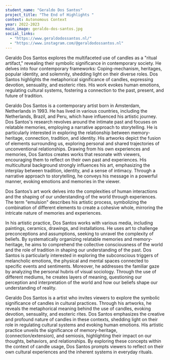 ```yaml
---
student_name: "Geraldo Dos Santos"
project_title: "The End of Highlights "
context: Autonomous Context
year: 2022-2023
main_image: geraldo-dos-santos.jpg
social_links:
  - "https://www.geraldodossantos.nl/"
  - "https://www.instagram.com/@geraldodossantos.nl"
---
```

Geraldo Dos Santos explores the multifaceted use of candles as a "ritual artifact," revealing their symbolic significance in contemporary society. He delves into four contemporary frameworks: Coping-mechanism, heritages, popular identity, and solemnity, shedding light on their diverse roles. Dos Santos highlights the metaphorical significance of candles, expressing devotion, sensuality, and esoteric rites. His work evokes human emotions, regulating cultural systems, fostering a connection to the past, present, and future of tradition.

Geraldo Dos Santos is a contemporary artist born in Amsterdam, Netherlands in 1993. He has lived in various countries, including the Netherlands, Brazil, and Peru, which have influenced his artistic journey.
Dos Santos's research revolves around the intimate past and focuses on relatable memories, employing a narrative approach to storytelling. He is particularly interested in exploring the relationship between memory-heritage, connection, tradition, and identity. His artworks depict the fusion of elements surrounding us, exploring personal and shared trajectories of unconventional relationships. Drawing from his own experiences and memories, Dos Santos creates works that resonate with viewers, encouraging them to reflect on their own past and experiences. His multicultural background strongly influences his art, emphasizing the interplay between tradition, identity, and a sense of intimacy. Through a narrative approach to storytelling, he conveys his message in a powerful manner, evoking emotions and memories in the viewer.

Dos Santos’s art work delves into the complexities of human interactions and the shaping of our understanding of the world through experiences. The term "emulsion" describes his artistic process, symbolizing the combination of different elements to create a cohesive whole, mirroring the intricate nature of memories and experiences.

In his artistic practice, Dos Santos works with various media, including paintings, ceramics, drawings, and installations. He uses art to challenge preconceptions and assumptions, seeking to unravel the complexity of beliefs. By systematically organizing relatable memories and memory-heritage, he aims to comprehend the collective consciousness of the world and the role of tradition in shaping our understanding of the past. Dos Santos is particularly interested in exploring the subconscious triggers of melancholic emotions, the physical and mental spaces connected to specific events and sentiments. Moreover, he addresses the familiar gaze by analyzing the personal hubris of visual sociology. Through the use of different mediums, he creates layers of meaning, questioning our perception and interpretation of the world and how our beliefs shape our understanding of reality.

Geraldo Dos Santos is a artist who invites viewers to explore the symbolic significance of candles in cultural practices. Through his artworks, he reveals the metaphorical meaning behind the use of candles, evoking devotion, sensuality, and esoteric rites. Dos Santos emphasizes the creative and profound nature of candles in these contexts, shedding light on their role in regulating cultural systems and evoking human emotions. His artistic practice unveils the significance of memory-heritage, (connection/extension), and semiosis, highlighting their impact on our thoughts, behaviors, and relationships. By exploring these concepts within the context of candle usage, Dos Santos prompts viewers to reflect on their own cultural experiences and the inherent systems in everyday rituals.
